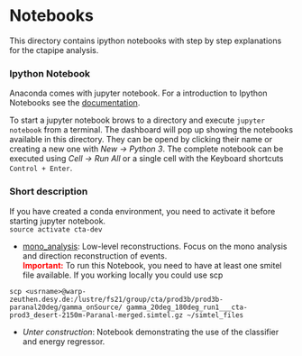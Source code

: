 # Notebooks

This directory contains ipython notebooks with step by step explanations for the ctapipe analysis.

### Ipython Notebook

Anaconda comes with jupyter notebook. For a introduction to Ipython Notebooks see the [documentation](http://jupyter-notebook.readthedocs.io/en/stable/notebook.html#).

To start a jupyter notebook brows to a directory and execute `jupyter notebook` from a terminal. The dashboard will pop up showing the notebooks available in this directory. They can be opend by clicking their name or creating a new one with *New -> Python 3*. The complete notebook can be executed using *Cell -> Run All* or a single cell with the Keyboard shortcuts `Control + Enter`.


### Short description
If you have created a conda environment, you need to activate it before starting jupyter notebook.  
`source activate cta-dev`

- [mono_analysis](mono_analysis.ipynb): Low-level reconstructions. Focus on the mono analysis and direction reconstruction of events.  
<span style="color:red">**Important:**</span> To run this Notebook, you need to have at least one smitel file available. If you working locally you could use scp

`scp <usrname>@warp-zeuthen.desy.de:/lustre/fs21/group/cta/prod3b/prod3b-paranal20deg/gamma_onSource/
gamma_20deg_180deg_run1___cta-prod3_desert-2150m-Paranal-merged.simtel.gz ~/simtel_files`

- *Unter construction*: Notebook demonstrating the use of the classifier and energy regressor.